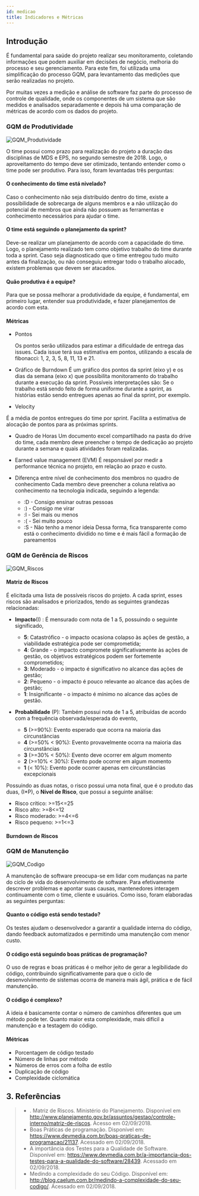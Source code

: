```yaml
---
id: medicao
title: Indicadores e Métricas
---
```


## Introdução

É fundamental para saúde do projeto realizar seu monitoramento, coletando informações
que podem auxiliar em decisões de negócio, melhoria do processo e seu gerenciamento.
Para este fim, foi utilizada uma simplificação do processo GQM, para levantamento
das medições que serão realizadas no projeto.

Por muitas vezes a medição e análise de software faz parte do processo de controle
de qualidade, onde os componentes de um sistema que são medidos e analisados
separadamente e depois há uma comparação de métricas de acordo com os dados do projeto.

### GQM de Produtividade

![GQM_Produtividade](https://fga-eps-mds.github.io/2018.2-GrupoMDIC/img/GQM_Produtividade.png)

O time possui como prazo para realização do projeto a duração das disciplinas de MDS e EPS,
no segundo semestre de 2018. Logo, o aproveitamento do tempo deve ser otimizado, tentando
entender como o time pode ser produtivo. Para isso, foram levantadas três perguntas:

#### O conhecimento do time está nivelado?

Caso o conhecimento não seja distribuído dentro do time, existe a possibilidade de sobrecarga de alguns membros
e a não utilização do potencial de membros que ainda não possuem as ferramentas e conhecimento necessários para ajudar o time.

#### O time está seguindo o planejamento da sprint?

Deve-se realizar um planejamento de acordo com a capacidade do time. Logo, o planejamento
realizado tem como objetivo trabalho do time durante toda a sprint. Caso seja diagnosticado
que o time entregou tudo muito antes da finalização, ou não conseguiu entregar todo o trabalho
alocado, existem problemas que devem ser atacados.

#### Quão produtiva é a equipe?

Para que se possa melhorar a produtividade da equipe, é fundamental, em primeiro lugar, entender
sua produtividade, e fazer planejamentos de acordo com esta.

#### Métricas

- Pontos

  Os pontos serão utilizados para estimar a dificuldade de entrega das issues. Cada issue
  terá sua estimativa em pontos, utilizando a escala de fibonacci: 1, 2, 3, 5, 8, 11, 13 e 21.

- Gráfico de Burndown
  É um gráfico dos pontos da sprint (eixo y) e os dias da semana (eixo x) que possibilita
  monitoramento do trabalho durante a execução da sprint. Possíveis interpretações são:
  Se o trabalho está sendo feito de forma uniforme durante a sprint, as histórias estão sendo
  entregues apenas ao final da sprint, por exemplo.

-  Velocity

É a média de pontos entregues do time por sprint. Facilita a estimativa de alocação de pontos
para as próximas sprints.

- Quadro de Horas
Um documento excel compartilhado na pasta do drive do time, cada membro deve
preencher o tempo de dedicação ao projeto durante a semana e quais atividades foram
realizadas.

- Earned value management (EVM)
  É responsável por medir a performance técnica no projeto, em relação ao prazo e custo.

- Diferença entre nível de conhecimento dos membros no quadro de conhecimento
  Cada membro deve preencher a coluna relativa ao conhecimento na tecnologia indicada,
  seguindo a legenda:
  - :D - Consigo ensinar outras pessoas
  - :) - Consigo me virar
  - :l - Sei mais ou menos
  - :( - Sei muito pouco
  - :S - Não tenho a menor ideia
  Dessa forma, fica transparente como está o conhecimento dividido no time e é mais
  fácil a formação de pareamentos



### GQM de Gerência de Riscos

![GQM_Riscos](https://fga-eps-mds.github.io/2018.2-GrupoMDIC/img/GQM_Riscos.png)

#### Matriz de Riscos

É elicitada uma lista de possíveis riscos do projeto. A cada sprint, esses
riscos são analisados e priorizados, tendo as seguintes grandezas relacionadas:

- **Impacto**(I) : É mensurado com nota de 1 a 5, possuindo o seguinte significado,

  - **5**: Catastrófico - o impacto ocasiona colapso às ações de gestão, a viabilidade
  estratégica pode ser comprometida;
  - **4**: Grande - o impacto compromete significativamente às ações de gestão, os
  objetivos estratégicos podem ser fortemente comprometidos;
  - **3**: Moderado - o impacto é significativo no alcance das ações de gestão;
  - **2**: Pequeno - o impacto é pouco relevante ao alcance das ações de gestão;
  - **1**: Insignificante - o impacto é mínimo no alcance das ações de gestão.


- **Probabilidade** (P): Também possui nota de 1 a 5, atribuídas de acordo com a frequência observada/esperada do evento,
  - **5** (>=90%): Evento esperado que ocorra na maioria das circunstâncias
  - **4** (>=50% < 90%): Evento provavelmente ocorra na maioria das circunstâncias
  - **3** (>=30% < 50%): Evento deve ocorrer em algum momento
  - **2** (>=10% < 30%): Evento pode ocorrer em algum momento
  - **1** (< 10%): Evento pode ocorrer apenas em circunstâncias excepcionais

Possuindo as duas notas, o risco possui uma nota final, que é o produto das duas, (I*P), o **Nível de Risco**, que possui
a seguinte análise:

- Risco crítico:  >=15<=25
- Risco  alto: >=8<=12
- Risco moderado: >=4<=6
- Risco pequeno: >=1<=3


#### Burndown de Riscos

### GQM de Manutenção

![GQM_Codigo](https://fga-eps-mds.github.io/2018.2-GrupoMDIC/img/GQM_codigo.png)

A manutenção de software preocupa-se em lidar com mudanças na parte do ciclo de vida
do desenvolvimento de software. Para efetivamente descrever problemas e apontar suas
causas, mantenedores interagem continuamente com o time, cliente e usuários.
Como isso, foram elaboradas as seguintes perguntas:

#### Quanto o código está sendo testado?

Os testes ajudam o desenvolvedor a garantir a qualidade interna do código, dando feedback
automatizados e permitindo uma manutenção com menor custo.

#### O código está seguindo boas práticas de programação?

O uso de regras e boas práticas é o melhor jeito de gerar a legibilidade do código, contribuindo significativamente para
que o ciclo de desenvolvimento de sistemas ocorra de maneira mais ágil, prática e de fácil manutenção.

#### O código é complexo?

A ideia é basicamente contar o número de caminhos diferentes que um método pode ter.
Quanto maior esta complexidade, mais difícil a manutenção e a testagem do código.

#### Métricas

- Porcentagem de código testado
- Número de linhas por método
- Números de erros com a folha de estilo
- Duplicação de código
- Complexidade ciclomática

## 3. Referências

> * . Matriz de Riscos. Ministério do Planejamento. Disponível em <http://www.planejamento.gov.br/assuntos/gestao/controle-interno/matriz-de-riscos>. Acesso em 02/09/2018.
> * Boas Práticas de programação. Disponível em: <https://www.devmedia.com.br/boas-praticas-de-programacao/21137>. Acessado em 02/09/2018.
> * A importância dos Testes para a Qualidade de Software. Disponível em: <https://www.devmedia.com.br/a-importancia-dos-testes-para-a-qualidade-do-software/28439>. Acessado em 02/09/2018.
> * Medindo a complexidade do seu Código. Disponível em: <http://blog.caelum.com.br/medindo-a-complexidade-do-seu-codigo/>. Acessado em 02/09/2018.
